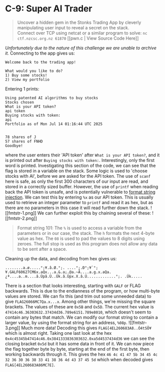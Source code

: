 # C-9: Super AI Trader
> Uncover a hidden gem in the Stonks Trading App by cleverly manipulating user input to reveal a secret on the stack.  
  Connect over TCP using netcat or a similar program to solve: `nc ctf.nzcsc.org.nz 61870`
  [[pwn.c | View Source Code Here]]
  
*Unfortunately due to the nature of this challenge we are unable to archive it.*
Connecting to the app gives us:
```
Welcome back to the trading app!

What would you like to do?
1) Buy some stocks!
2) View my portfolio
```
Entering 1 prints:
```
Using patented AI algorithms to buy stocks
Stocks chosen
What is your API token?
api token
Buying stocks with token:
api
Portfolio as of Mon Jul 14 01:16:44 UTC 2025


78 shares of J
57 shares of FNHD
Goodbye!
```
where the user enters their 'API token' after `What is your API token?`, and it is printed out after `Buying stocks with token:`. Interestingly, only the first word is printed. Investigating this section of the code, we can see that the flag is stored in a variable on the stack. Some logic is used to 'choose stocks with AI', before we are asked for the API token. The use of `scanf` here is safe, as only the first 300 characters of our input are read, and stored in a correctly sized buffer. However, the use of `printf` when reading back the API token is unsafe, and is potentially vulnerable to [format string injection](https://en.wikipedia.org/wiki/Uncontrolled_format_string). We can test this by entering `%x` as our API token. This is usually used to retrieve an integer parameter to `printf` and read it as hex, but as there are no parameters in this case it will read further down the stack.
![[fmtstr-1.png]]
We can further exploit this by chaining several of these:
![[fmtstr-2.png]]
> Format string 101:
> The `%` is used to access a variable from the parameters or in our case, the stack. The `h` formats the next 4-byte value as hex. The `08` is used to pad the values to 8 digits using zeroes. The full stop is used as this program does not allow any data to be sent after a space.

Cleaning up the data, and decoding from hex gives us:
```
........a.ø.....°;¥.â.Ø.°;. ....°;.Ð°;¥`°;¥.GALF60627CM6x.aQx...a.&.a¡.@a.~Ã....a.g.x.aQa.¿ª....a..m....â.Ùpâ.Ú..Úk.â.Ùpx.X.â.Ú.............°;. .Úk.....
```
There is a section that looks interesting, starting with `GALF` or FLAG backwards. This is due to the endianness of the program, or how multi-byte values are stored. We can fix this (and trim out some unneeded data) to give `FLAG26066MC7Qa.x...x`. Among other things, we're missing the square brackets. The values of these are `0x5B` and `Ox5D`. The current hex value is `47414c46.36303632.37434d36.789e6151.789e8010`, which doesn't seem to contain any bytes that match. We can modify our format string to contain a larger value, by using the format string for an address, `%08p`.
![[fmtstr-3.png]]
Much more data! Decoding this gives `FLAG[4EL260683A8..Ó4tSÔ¥` which is almost right. Taking one last look at the hex `0x4c45345b47414c46.0x3841333836303632.0xa5d4537434d36` we can see the closing bracket `0x5d` but it has some data in front of it. We can now piece the flag together byte by byte, starting at the end of the first byte, then working backwards through it. This gives the hex `46 4c 41 47 5b 34 45 4c 32 36 30 36 38 33 41 38 36 4d 43 37 45 5d` which when decoded gives `FLAG[4EL260683A86MC7E]`.